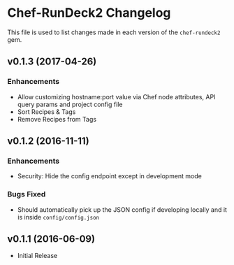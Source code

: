Chef-RunDeck2 Changelog
=========================
This file is used to list changes made in each version of the `chef-rundeck2` gem.

v0.1.3 (2017-04-26)
-------------------
### Enhancements
- Allow customizing hostname:port value via Chef node attributes, API query params and project config file
- Sort Recipes & Tags
- Remove Recipes from Tags

v0.1.2 (2016-11-11)
-------------------
### Enhancements
- Security: Hide the config endpoint except in development mode

### Bugs Fixed
- Should automatically pick up the JSON config if developing locally and it is inside `config/config.json`

v0.1.1 (2016-06-09)
-------------------
- Initial Release